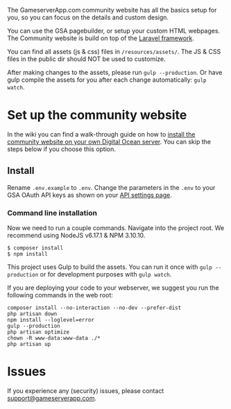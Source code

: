 The GameserverApp.com community website has all the basics setup for you, so you can focus on the details and custom design.

You can use the GSA pagebuilder, or setup your custom HTML webpages. The Community website is build on top of the [Laravel framework](https://laravel.com/docs/5.4).

You can find all assets (js & css) files in `/resources/assets/`. The JS & CSS files in the public dir should NOT be used to customize. 

After making changes to the assets, please run `gulp --production`. Or have gulp compile the assets for you after each change automatically: `gulp watch`.

# Set up the community website

In the wiki you can find a walk-through guide on how to [install the community website on your own Digital Ocean server](https://github.com/GameserverApp/Community-Website/wiki/Digital-Ocean-droplet-setup). You can skip the steps below if you choose this option.

## Install

Rename `.env.example` to `.env`. Change the parameters in the `.env` to your GSA OAuth API keys as shown on your [API settings page](https://github.com/GameserverApp/community-website). 

### Command line installation
Now we need to run a couple commands. Navigate into the project root.
We recommend using NodeJS v6.17.1 & NPM 3.10.10.

```@cli
$ composer install
$ npm install
```

This project uses Gulp to build the assets. You can run it once with `gulp --production` or for development purposes with `gulp watch`.

If you are deploying your code to your webserver, we suggest you run the following commands in the web root:

```@cli
composer install --no-interaction --no-dev --prefer-dist
php artisan down
npm install --loglevel=error
gulp --production
php artisan optimize
chown -R www-data:www-data ./*
php artisan up
```

# Issues
If you experience any (security) issues, please contact support@gameserverapp.com.